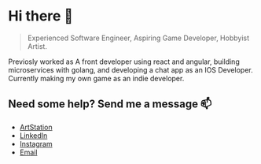# Hi there 👋

> Experienced Software Engineer, Aspiring Game Developer, Hobbyist Artist.

Previosly worked as A front developer using react and angular, building microservices with golang, and developing a chat app as an IOS Developer.
Currently making my own game as an indie developer.

## Need some help? Send me a message 📫
* [ArtStation](https://www.artstation.com/blinfoldking)
* [LinkedIn](https://www.linkedin.com/in/ganeshad)
* [Instagram](https://www.instagram.com/blinfoldking/)
* [Email](mailto://ganeshadanu1@gmail.com)
<!--
**BlinfoldKing/BlinfoldKing** is a ✨ _special_ ✨ repository because its `README.md` (this file) appears on your GitHub profile.

Here are some ideas to get you started:

- 🔭 I’m currently working on ...
- 🌱 I’m currently learning ...
- 👯 I’m looking to collaborate on ...
- 🤔 I’m looking for help with ...
- 💬 Ask me about ...
- 📫 How to reach me: ...
- 😄 Pronouns: ...
- ⚡ Fun fact: ...
-->
